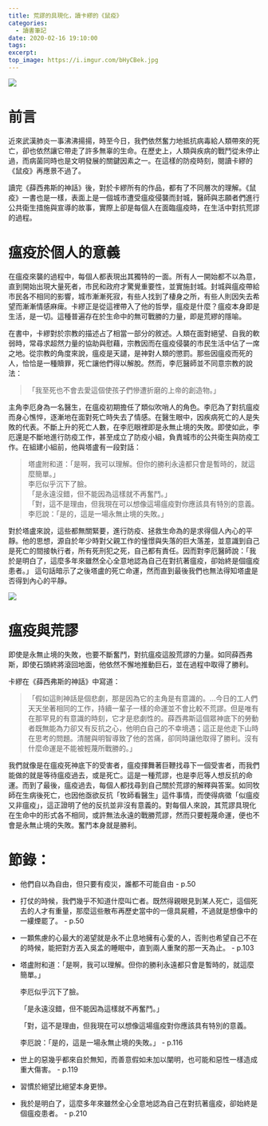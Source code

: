 ```yaml
---
title: 荒謬的具現化，讀卡繆的《鼠疫》
categories:
  - 讀書筆記
date: 2020-02-16 19:10:00
tags:
excerpt: 
top_image: https://i.imgur.com/bHyCBek.jpg
---
```


![](https://i.imgur.com/bHyCBek.jpg)
# 前言
近來武漢肺炎一事沸沸揚揚，時至今日，我們依然奮力地抵抗病毒給人類帶來的死亡，卻也依然讓它帶走了許多無辜的生命。在歷史上，人類與疾病的戰鬥從未停止過，而病菌同時也是文明發展的關鍵因素之一。在這樣的防疫時刻，閱讀卡繆的《鼠疫》再應景不過了。

讀完《薛西弗斯的神話》後，對於卡繆所有的作品，都有了不同層次的理解。《鼠疫》一書也是一樣，表面上是一個城市遭受瘟疫侵襲而封城，醫師與志願者們進行公共衛生措施與宣導的故事，實際上卻是每個人在面臨瘟疫時，在生活中對抗荒謬的過程。

# 瘟疫於個人的意義
在瘟疫來襲的過程中，每個人都表現出其獨特的一面。所有人一開始都不以為意，直到開始出現大量死者，市民和政府才驚覺重要性，並實施封城。封城與瘟疫帶給市民各不相同的影響，城市漸漸死寂，有些人找到了棲身之所，有些人則因失去希望而漸漸情感麻痺。卡繆正是從這裡帶入了他的哲學，瘟疫是什麼？瘟疫本身即是生活，是一切。這種普遍存在於生命中的無可戰勝的力量，即是荒繆的隱喻。

在書中，卡繆對於宗教的描述占了相當一部分的敘述。人類在面對絕望、自我的軟弱時，常尋求超然力量的協助與慰藉，宗教因而在瘟疫侵襲的市民生活中佔了一席之地。從宗教的角度來說，瘟疫是天譴，是神對人類的懲罰。那些因瘟疫而死的人，恰恰是一種贖罪，死亡讓他們得以解脫。然而，李厄醫師並不同意宗教的說法：
>「我至死也不會去愛這個使孩子們慘遭折磨的上帝的創造物。」

主角李厄身為一名醫生，在瘟疫初期擔任了類似吹哨人的角色。李厄為了對抗瘟疫而身心憔悴，逐漸地在面對死亡時失去了情感。在醫生眼中，因疾病死亡的人是失敗的代表。不斷上升的死亡人數，在李厄眼裡即是永無止境的失敗。即使如此，李厄還是不斷地進行防疫工作，甚至成立了防疫小組，負責城市的公共衛生與防疫工作。在組建小組前，他與塔盧有一段對話：
> 塔盧附和道：「是啊，我可以理解。但你的勝利永遠都只會是暫時的，就這麼簡單。」\
> 李厄似乎沉下了臉。\
> 「是永遠沒錯，但不能因為這樣就不再奮鬥。」\
> 「對，這不是理由，但我現在可以想像這場瘟疫對你應該具有特別的意義。\
> 李厄說：「是的，這是一場永無止境的失敗。」

對於塔盧來說，這些都無關緊要，進行防疫、拯救生命為的是求得個人內心的平靜。他的思想，源自於年少時對父親工作的憧憬與失落的巨大落差，並意識到自己是死亡的間接執行者，所有死刑犯之死，自己都有責任。因而對李厄醫師說：「我於是明白了，這麼多年來雖然全心全意地認為自己在對抗著瘟疫，卻始終是個瘟疫患者。」
這句話暗示了之後塔盧的死亡命運，然而直到最後我們也無法得知塔盧是否得到內心的平靜。

![](https://i.imgur.com/Or1uaR1.jpg)

# 瘟疫與荒謬
即使是永無止境的失敗，也要不斷奮鬥，對抗瘟疫這股荒謬的力量。如同薛西弗斯，即使石頭終將滾回地面，他依然不懈地推動巨石，並在過程中取得了勝利。

卡繆在《薛西弗斯的神話》中寫道：

> 「假如這則神話是個悲劇，那是因為它的主角是有意識的。…今日的工人們天天坐著相同的工作，持續一輩子一樣的命運並不會比較不荒謬。但是唯有在那罕見的有意識的時刻，它才是悲劇性的。薛西弗斯這個眾神底下的勞動者既無能為力卻又有反抗之心，他明白自己的不幸境遇；這正是他走下山時在思考的問題。清醒與明智導致了他的苦痛，卻同時讓他取得了勝利。沒有什麼命運是不能被輕蔑所戰勝的。」 

我們就像是在瘟疫死神底下的受害者，瘟疫揮舞著巨鞭找尋下一個受害者，而我們能做的就是等待瘟疫過去，或是死亡。這是一種荒謬，也是李厄等人想反抗的命運。而到了最後，瘟疫過去，每個人都找尋到自己關於荒謬的解釋與答案。如同牧師在生病後死亡，也因他亟欲反抗「牧師看醫生」這件事情，而使得病徵「似瘟疫又非瘟疫」，這正證明了他的反抗並非沒有意義的。對每個人來說，其荒謬具現化在生命中的形式各不相同，或許無法永遠的戰勝荒謬，然而只要輕蔑命運，便也不會是永無止境的失敗。奮鬥本身就是勝利。


# 節錄：

- 他們自以為自由，但只要有疫災，誰都不可能自由 - p.50
- 打仗的時候，我們幾乎不知道什麼叫亡者。既然得親眼見到某人死亡，這個死去的人才有重量，那麼這些散布再歷史當中的一億具屍體，不過就是想像中的一縷煙罷了。 - p.50
- 一顆焦慮的心最大的渴望就是永不止息地擁有心愛的人，否則也希望自己不在的時候，能把對方丟入吳孟的睡眠中，直到兩人重聚的那一天為止。 - p.103
- 塔盧附和道：「是啊，我可以理解。但你的勝利永遠都只會是暫時的，就這麼簡單。」

    李厄似乎沉下了臉。

    「是永遠沒錯，但不能因為這樣就不再奮鬥。」

    「對，這不是理由，但我現在可以想像這場瘟疫對你應該具有特別的意義。

    李厄說：「是的，這是一場永無止境的失敗。」 - p.116

- 世上的惡幾乎都來自於無知，而善意假如未加以闡明，也可能和惡性一樣造成重大傷害。 - p.119
- 習慣於絕望比絕望本身更慘。
- 我於是明白了，這麼多年來雖然全心全意地認為自己在對抗著瘟疫，卻始終是個瘟疫患者。 - p.210